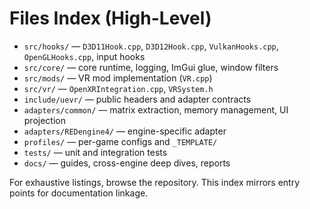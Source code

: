 # Files Index (High-Level)

- `src/hooks/` — `D3D11Hook.cpp`, `D3D12Hook.cpp`, `VulkanHooks.cpp`, `OpenGLHooks.cpp`, input hooks
- `src/core/` — core runtime, logging, ImGui glue, window filters
- `src/mods/` — VR mod implementation (`VR.cpp`)
- `src/vr/` — `OpenXRIntegration.cpp`, `VRSystem.h`
- `include/uevr/` — public headers and adapter contracts
- `adapters/common/` — matrix extraction, memory management, UI projection
- `adapters/REDengine4/` — engine-specific adapter
- `profiles/` — per-game configs and `_TEMPLATE/`
- `tests/` — unit and integration tests
- `docs/` — guides, cross-engine deep dives, reports

For exhaustive listings, browse the repository. This index mirrors entry points for documentation linkage.
